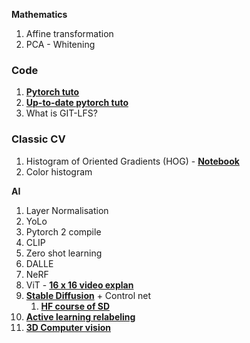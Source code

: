 **Mathematics**
1. Affine transformation
2. PCA - Whitening

### Code
1. **[Pytorch tuto](https://github.com/jcjohnson/pytorch-examples)**
2. **[Up-to-date pytorch tuto](https://github.com/pytorch/tutorials)**
3. What is GIT-LFS?

### Classic CV
1. Histogram of Oriented Gradients (HOG) - **[Notebook](https://colab.research.google.com/drive/1gagL7vzrJKtpB7RregxpL_-pUqUCLWoK#scrollTo=TNJmYuYdiHru)**
2. Color histogram

**AI**
1. Layer Normalisation
2. YoLo
3. Pytorch 2 compile
4. CLIP
5. Zero shot learning
6. DALLE
7. NeRF
8. ViT - **[16 x 16 video explan](https://www.youtube.com/watch?v=TrdevFK_am4&t=758s)**
9. **[Stable Diffusion](https://colab.research.google.com/github/huggingface/notebooks/blob/main/diffusers/stable_diffusion.ipynb)**  + Control net
	1. **[HF course of SD](https://github.com/huggingface/diffusion-models-class)**
10. **[Active learning relabeling](https://cleanlab.ai/blog/active-learning/)**
11. **[3D Computer vision ](https://learning3d.github.io/index.html)**